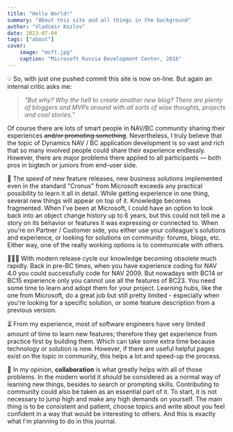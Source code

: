 ```yaml
---
title: "Hello World!"
summary: "About this site and all things in the background"
author: "Vladimir Kozlov"
date: 2023-07-04
tags: ["about"]
cover:
    image: "msft.jpg"
    caption: "Microsoft Russia Development Center, 2018"
---
```

💡 So, with just one pushed commit this site is now on-line. But again an internal critic asks me:
> *"But why? Why the hell to create another new blog? There are plenty of bloggers and MVPs around with all sorts of wise thoughts, projects and cool stories."* 

Of course there are lots of smart people in NAV/BC community sharing their experiences ~~and/or promoting something~~. Nevertheless, I truly believe that the topic of Dynamics NAV / BC application development is so vast and rich that so many involved people could share their experience endlessly. However, there are major problems there applied to all participants — both pros in bigtech or juniors from end-user side.

🚀 The *speed* of new feature releases, new business solutions implemented even in the standard "Cronus" from Microsoft exceeds any practical possibility to learn it all in detail. While getting experience in one thing, several new things will appear on top of it. Knowledge becomes fragmented. When I've been at Microsoft, I could have an option to look back into an object change history up to 6 years, but this could not tell me a story on its behavior or features it was expressing or connected to. When you're on Partner / Customer side, you either use your colleague's solutions and experience, or looking for solutions on community: forums, blogs, etc. Either way, one of the really working options is to communicate with others.

🤦🏽‍♂️ With modern release cycle our knowledge becoming obsolete much rapidly. Back in pre-BC times, when you have experience coding for NAV 4.0 you could successfully code for NAV 2009. But nowadays with BC14 or BC15 experience only you cannot use all the features of BC23. You need some time to learn and adopt them for your project. Learning hubs, like the one from Microsoft, do a great job but still pretty limited - especially when you're looking for a specific solution, or some feature description from a previous version.

⏳ From my experience, most of software engineers have very limited amount of time to learn new features; therefore they get experience from practice first by building them. Which can take some extra time because technology or solution is new. However, if there are useful helpful pages exist on the topic in community, this helps a lot and speed-up the process.

👯 In my opinion, **collaboration** is what greatly helps with all of those problems. In the modern world it *should* be considered as a normal way of learning new things, besides to search or prompting skills. Contributing to community could also be taken as an essential part of it. To start, it is not necessary to jump high and make any high demands on yourself. The main thing is to be consistent and patient, choose topics and write about you feel confident in a way that would be interesting to others. And this is exactly what I'm planning to do in this journal.